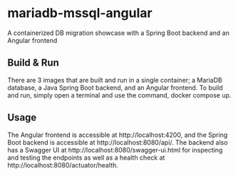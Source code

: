 # mariadb-mssql-angular
A containerized DB migration showcase with a Spring Boot backend and an Angular frontend

## Build & Run
There are 3 images that are built and run in a single container; 
a MariaDB database, a Java Spring Boot backend, and an Angular frontend. 
To build and run, simply open a terminal and use the command, docker compose up.

## Usage
The Angular frontend is accessible at http://localhost:4200,
and the Spring Boot backend is accessible at http://localhost:8080/api/<endpoint>. 
The backend also has a Swagger UI at http://localhost:8080/swagger-ui.html for inspecting 
and testing the endpoints as well as a health check at http://localhost:8080/actuator/health.
